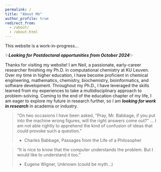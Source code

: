 ```yaml
---
permalink: /
title: "About Me"
author_profile: true
redirect_from: 
  - /about/
  - /about.html
---
```


This website is a work-in-progress...

:sparkles:***Looking for Postdoctoral opportunities from October 2024***:sparkles:

Thanks for visiting my website! I am Neil, a passionate, early-career researcher finishing my Ph.D. in computational chemistry at KU Leuven. Over my time in higher education, I have become proficient in chemical engineering, mathematics, chemistry, biochemistry, bioinformatics, and software development. Throughout my Ph.D., I have leveraged the skills learned from my experiences to take a multidisciplinary approach to problem-solving. Coming to the end of the education chapter of my life, I am eager to explore my future in research further, so I am ***looking for work in research*** in academia or industry.

>“On two occasions I have been asked, "Pray, Mr. Babbage, if you put into the machine wrong figures, will the right answers come out?" ... I am not able rightly to apprehend the kind of confusion of ideas that could provoke such a question.”
>- Charles Babbage, Passages from the Life of a Philosopher

>“It is nice to know that the computer understands the problem. But I would like to understand it too.”
>- Eugene Wigner, Unknown (could be myth…)


